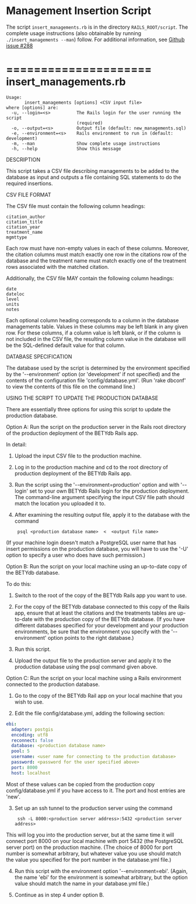 # Management Insertion Script

The script `insert_managements.rb` is in the directory `RAILS_ROOT/script`.  The complete usage instructions (also obtainable by running `./insert_managements --man`) follow.  For additional information, see [Github issue #288](https://github.com/PecanProject/bety/issues/288#issuecomment-153440839)

=====================
insert_managements.rb
=====================

```
Usage:
       insert_managements [options] <CSV input file>
where [options] are:
  -u, --login=<s>          The Rails login for the user running the script
                           (required)
  -o, --output=<s>         Output file (default: new_managements.sql)
  -e, --environment=<s>    Rails environment to run in (default: development)
  -m, --man                Show complete usage instructions
  -h, --help               Show this message
```
DESCRIPTION

This script takes a CSV file describing managements to be added to the database
as input and outputs a file containing SQL statements to do the required
insertions.

CSV FILE FORMAT

The CSV file must contain the following column headings:

	citation_author
	citation_title
	citation_year
	treatment_name
	mgmttype

Each row must have non-empty values in each of these columns.  Moreover, the
citation columns must match exactly one row in the citations row of the
database
and the treatment name must match exactly one of the treatment rows associated
with the matched citation.

Additionally, the CSV file MAY contain the following column headings:

	date
	dateloc
	level
	units
	notes

Each optional column heading corresponds to a column in the database
managements
table.  Values in these columns may be left blank in any given row.  For these
columns, if a column value is left blank, or if the column is not included in
the CSV file, the resulting column value in the database will be the
SQL-defined
default value for that column.

DATABASE SPECIFICATION

The database used by the script is determined by the environment specified by
the '--environment' option (or 'development' if not specified) and the contents
of the configuration file 'config/database.yml'.  (Run 'rake dbconf' to view
the
contents of this file on the command line.)

USING THE SCRIPT TO UPDATE THE PRODUCTION DATABASE

There are essentially three options for using this script to update the
production database.

Option A: Run the script on the production server in the Rails root directory
of
the production deployment of the BETYdb Rails app.

In detail:

1. Upload the input CSV file to the production machine.

2. Log in to the production machine and cd to the root directory of production
   deployment of the BETYdb Rails app.

3. Run the script using the '--environment=production' option and with
'--login'
   set to your own BETYdb Rails login for the production deployment.  The
   command-line argument specifying the input CSV file path should match the
   location you uploaded it to.

4. After examining the resulting output file, apply it to the database with the
   command

        psql <production database name>  <  <output file name>

(If your machine login doesn't match a PostgreSQL user name that has insert
permissions on the production database, you will have to use the '-U' option to
specify a user who does have such permission.)


Option B: Run the script on your local machine using an up-to-date copy of the
BETYdb database.

To do this:

1. Switch to the root of the copy of the BETYdb Rails app you want to use.

2. For the copy of the BETYdb database connected to this copy of the Rails app,
   ensure that at least the citations and the treatments tables are up-to-date
   with the production copy of the BETYdb database.  (If you have different
   databases specified for your development and your production environments,
be
   sure that the environment you specify with the '--environment' option points
   to the right database.)

3. Run this script.

4. Upload the output file to the production server and apply it to the
   production database using the psql command given above.


Option C: Run the script on your local machine using a Rails environment
connected to the production database.

1. Go to the copy of the BETYdb Rail app on your local machine that you wish to
   use.

2. Edit the file config/database.yml, adding the following section:

```yaml
ebi:
  adapter: postgis
  encoding: utf8
  reconnect: false
  database: <production database name>
  pool: 5
  username: <user name for connecting to the production database>
  password: <password for the user specified above>
  port: 8000
  host: localhost
```

Most of these values can be copied from the production copy config/database.yml
if you have access to it.  The port and host entries are 'new'.

3. Set up an ssh tunnel to the production server using the command

        ssh -L 8000:<production server address>:5432 <production server address>

This will log you into the production server, but at the same time it will
connect port 8000 on your local machine with port 5432 (the PostgreSQL server
port) on the production machine.  (The choice of 8000 for port number is
somewhat arbitrary, but whatever value you use should match the value you
specified for the port number in the database.yml file.)

4. Run this script with the environment option '--environment=ebi'.  (Again,
the
name 'ebi' for the environment is somewhat arbitrary, but the option value
should match the name in your database.yml file.)

5. Continue as in step 4 under option B.
 

